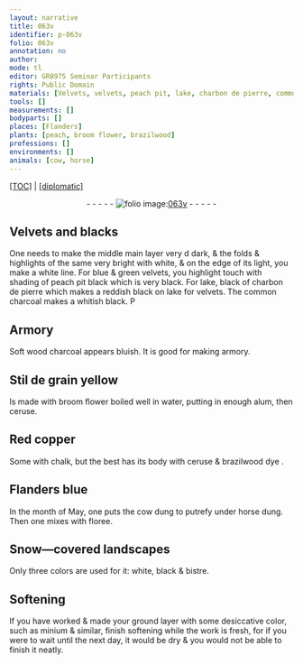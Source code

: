 ```yaml
---
layout: narrative
title: 063v
identifier: p-063v
folio: 063v
annotation: no
author:
mode: tl
editor: GR8975 Seminar Participants
rights: Public Domain
materials: [Velvets, velvets, peach pit, lake, charbon de pierre, common charcoal, Soft wood charcoal, Stil de grain yellow, broom flower, water, alum, ceruse, Red copper, chalk, brazilwood dye, cow dung, horse dung, floree, bistre, minium]
tools: []
measurements: []
bodyparts: []
places: [Flanders]
plants: [peach, broom flower, brazilwood]
professions: []
environments: []
animals: [cow, horse]
---
```


 <p><a href="{{ site.baseurl }}/translation/">[TOC]</a> | <a href="{{ site.baseurl }}/texts/p-063v_tc/" target="_blank">[diplomatic]</a></p><div class="folio" align="center">- - - - - <a href="http://gallica.bnf.fr/ark:/12148/btv1b9059316c/f132.item" target="_blank"><img src="https://cu-mkp.github.io/2017-workshop-edition/assets/photo-icon.png" alt="folio image: " style="display:inline-block; margin-bottom:-3px;"/>063v</a> - - - - - </div>  
  

## <span class="m">Velvets</span> and blacks

 
One needs to make the <span class="del">middle</span> main layer very <span class="del">d</span> dark, & the folds & highlights of the same very bright with white, & on the edge of its light, you make a white line. For blue & green <span class="m">velvets</span>, you <span class="del">highlight</span> touch with shading of <span class="m"><span class="pa">peach</span> pit</span> black which is very black. For <span class="m">lake</span>, black of <span class="m">charbon de pierre</span> which makes a reddish black <span class="add">on <span class="m">lake</span> for <span class="m">velvets</span></span>. The <span class="m">common charcoal</span> makes a whitish black.
 <span class="del">P</span> 
 
  

## Armory

 
<span class="m">Soft wood charcoal</span> appears bluish. It is good for making armory.
 
 
  

## <span class="m">Stil de grain yellow</span>

 
Is made with <span class="m"><span class="pa">broom flower</span></span> boiled well in <span class="m">water</span>, putting in enough <span class="m">alum</span>, then <span class="m">ceruse</span>.
 
 
  

## <span class="m">Red copper</span>

 
Some with <span class="m">chalk</span>, but the best has its body with <span class="m">ceruse</span> & <span class="m"><span class="pa">brazilwood</span> dye</span>
. 
 
  

## <span class="pl">Flanders</span> blue

 
In the <span class="tmp">month of May</span>, one puts the <span class="m"><span class="al">cow</span> dung</span> to putrefy under <span class="m"><span class="al">horse</span> dung</span>. Then one mixes with <span class="m">floree</span>.
 
 
  

## Snow—covered landscapes

 
Only three colors are used for it: white, black & <span class="m">bistre</span>.
 
 
  

## Softening

 
If you have worked & made your ground layer with some desiccative color, such as <span class="m">minium</span> & similar, finish softening while the work is fresh, for if you were to wait until <span class="tmp">the next day</span>, it would be dry & you would not be able to finish it neatly.
 
 